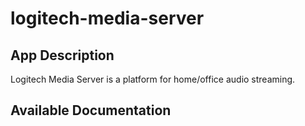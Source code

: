 # logitech-media-server

## App Description

Logitech Media Server is a platform for home/office audio streaming.

## Available Documentation

